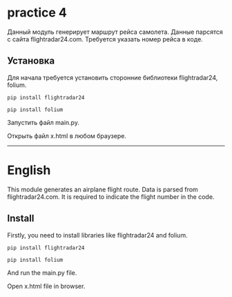 # practice 4
Данный модуль генерирует маршрут рейса самолета. Данные парсятся с сайта flightradar24.com. Требуется указать номер рейса в коде.

## Установка
Для начала требуется установить сторонние библиотеки flightradar24, folium.

`pip install flightradar24`

`pip install folium`

Запустить файл main.py.

Открыть файл x.html в любом браузере.
___
# English

This module generates an airplane flight route. Data is parsed from flightradar24.com. It is required to indicate the flight number in the code.

## Install
Firstly, you need to install libraries like flightradar24 and folium.

`pip install flightradar24`

`pip install folium`

And run the main.py file.

Open x.html file in browser.